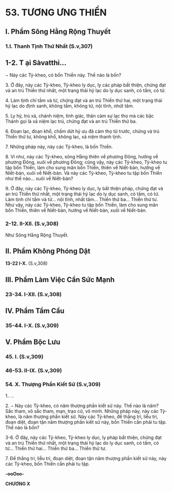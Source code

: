 # 53. TƯƠNG ƯNG THIỀN

## I. Phẩm Sông Hằng Rộng Thuyết

### 1.I. Thanh Tịnh Thứ Nhất (S.v,307)
## 1-2. T ại Sàvatthi...

− Này các Tỷ-kheo, có bốn Thiền này. Thế nào là bốn?

3\. Ở đây, này các Tỷ-kheo, Tỷ-kheo ly dục, ly các pháp bất thiện, chứng đạt và an trú Thiền thứ nhất,
một trạng thái hỷ lạc do ly dục sanh, có tầm, có tứ.

4\. Làm tịnh chỉ tầm và tứ, chứng đạt và an trú Thiền thứ hai, một trạng thái hỷ lạc do định sanh, không
tầm, không tứ, nội tĩnh, nhứt tâm.

5\. Ly hỷ, trú xả, chánh niệm, tỉnh giác, thân cảm sự lạc thọ mà các bậc Thánh gọi là xả niệm lạc trú,
chứng đạt và an trú Thiền thứ ba.

6\. Ðoạn lạc, đoạn khổ, chấm dứt hỷ ưu đã cảm thọ từ trước, chứng và trú Thiền thứ tư, không khổ,
không lạc, xả niệm thanh tịnh.

7\. Những pháp này, này các Tỷ-kheo, là bốn Thiền.

8\. Ví như, này các Tỷ-kheo, sông Hằng thiên về phương Ðông, hướng về phương Ðông, xuôi về phương
Ðông; cũng vậy, này các Tỷ-kheo, Tỷ-kheo tu tập bốn Thiền, làm cho sung mãn bốn Thiền, thiên về
Niết-bàn, hướng về Niết-bàn, xuôi về Niết-bàn. Và này các Tỷ-kheo, Tỷ-kheo tu tập bốn Thiền như thế
nào... xuôi về Niết-bàn?

9\. Ở đây, này các Tỷ-kheo, Tỷ-kheo ly dục, ly bất thiện pháp, chứng đạt và an trú Thiền thứ nhất, một
trạng thái hỷ lạc do ly dục sanh, có tầm, có tứ. Làm tịnh chỉ tầm và tứ... nội tĩnh, nhất tâm... Thiền thứ
ba... Thiền thứ tư. Như vậy, này các Tỷ-kheo, Tỷ-kheo tu tập bốn Thiền, làm cho sung mãn bốn Thiền,
thiên về Niết-bàn, hướng về Niết-bàn, xuôi về Niết-bàn.

### 2-12. II-XII. (S.v,308)

Như Sông Hằng Rộng Thuyết.

## II. Phẩm Không Phóng Dật

**13-22 I-X.** (S.v,308)

## III. Phẩm Làm Việc Cần Sức Mạnh

### 23-34. I-XII. (S.v,308)

## IV. Phẩm Tầm Cầu

### 35-44. I-X. (S.v,309)

## V. Phẩm Bộc Lưu

### 45. I. (S.v,309)

### 46-53. II-IX. (S.v,309)

### 54. X. Thượng Phần Kiết Sử (S.v,309)

1\.. ..

2\. − Này các Tỷ-kheo, có năm thượng phần kiết sử này. Thế nào là năm? Sắc tham, vô sắc tham, mạn,
trạo cử, vô minh. Những pháp này, này các Tỷ-kheo, là năm thượng phần kiết sử. Này các Tỷ-kheo, để
thắng tri, liễu tri, đoạn diệt, đoạn tận năm thượng phần kiết sử này, bốn Thiền cần phải tu tập. Thế nào là
bốn?

3-6. Ở đây, này các Tỷ-kheo, Tỷ-kheo ly dục, ly pháp bất thiện, chứng đạt và an trú Thiền thứ nhất, một
trạng thái hỷ lạc do ly dục sanh, có tầm, có tứ... Thiền thứ hai... Thiền thứ ba... Thiền thứ tư.

7\. Ðể thắng tri, liễu tri, đoạn diệt, đoạn tận năm thượng phần kiết sử này, này các Tỷ-kheo, bốn Thiền
cần phải tu tập.

**-ooOoo-**

**CHƯƠNG X**
